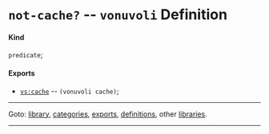 

<a id='definition__vonuvoli__not-cache_3f'></a>

# `not-cache?` -- `vonuvoli` Definition


<a id='definition__vonuvoli__not-cache_3f__kind'></a>

#### Kind

`predicate`;


<a id='definition__vonuvoli__not-cache_3f__exports'></a>

#### Exports

 * [`vs:cache`](../../vonuvoli/exports/vs_3a_cache.md#export__vonuvoli__vs_3a_cache) -- `(vonuvoli cache)`;

----

Goto: [library](../../vonuvoli/_index.md#library__vonuvoli), [categories](../../vonuvoli/categories/_index.md#toc__vonuvoli__categories), [exports](../../vonuvoli/exports/_index.md#toc__vonuvoli__exports), [definitions](../../vonuvoli/definitions/_index.md#toc__vonuvoli__definitions), other [libraries](../../_libraries.md#toc__libraries).

----

